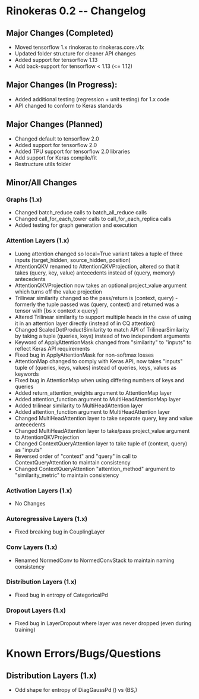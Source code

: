 # Rinokeras 0.2 -- Changelog

## Major Changes (Completed)
- Moved tensorflow 1.x rinokeras to rinokeras.core.v1x
- Updated folder structure for cleaner API changes
- Added support for tensorflow 1.13
- Add back-support for tensorflow < 1.13 (<= 1.12)

## Major Changes (In Progress):
- Added additional testing (regression + unit testing) for 1.x code
- API changed to conform to Keras standards

## Major Changes (Planned)
- Changed default to tensorflow 2.0
- Added support for tensorflow 2.0
- Added TPU support for tensorflow 2.0 libraries
- Add support for Keras compile/fit
- Restructure utils folder

## Minor/All Changes

### Graphs (1.x)
- Changed batch_reduce calls to batch_all_reduce calls
- Changed call_for_each_tower calls to call_for_each_replica calls
- Added testing for graph generation and execution

### Attention Layers (1.x)
- Luong attention changed so local=True variant takes a tuple of three inputs (target_hidden, source_hidden, position)
- AttentionQKV renamed to AttentionQKVProjection, altered so that it takes (query, key, value) antecedents instead of (query, memory) antecedents
- AttentionQKVProjection now takes an optional project_value argument which turns off the value projection
- Trilinear similarity changed so the pass/return is (context, query) - formerly the tuple passed was (query, context) and returned was a tensor with [bs x context x query]
- Altered Trilinear similarity to support multiple heads in the case of using it in an attention layer directly (instead of in CQ attention)
- Changed ScaledDotProductSimilarity to match API of TrilinearSimilarity by taking a tuple (queries, keys) instead of two independent arguments
- Keyword of ApplyAttentionMask changed from "similarity" to "inputs" to reflect Keras API requirements
- Fixed bug in ApplyAttentionMask for non-softmax losses
- AttentionMap changed to comply with Keras API, now takes "inputs" tuple of (queries, keys, values) instead of queries, keys, values as keywords
- Fixed bug in AttentionMap when using differing numbers of keys and queries
- Added return_attention_weights argument to AttentionMap layer
- Added attention_function argument to MultiHeadAttentionMap layer
- Added trilinear similarity to MultiHeadAttention layer
- Added attention_function argument to MultiHeadAttention layer
- Changed MultiHeadAttention layer to take separate query, key and value antecedents
- Changed MultiHeadAttention layer to take/pass project_value argument to AttentionQKVProjection
- Changed ContextQueryAttention layer to take tuple of (context, query) as "inputs"
- Reversed order of "context" and "query" in call to ContextQueryAttention to maintain consistency
- Changed ContextQueryAttention "attention_method" argument to "similarity_metric" to maintain consistency

### Activation Layers (1.x)
- No Changes

### Autoregressive Layers (1.x)
- Fixed breaking bug in CouplingLayer

### Conv Layers (1.x)
- Renamed NormedConv to NormedConvStack to maintain naming consistency

### Distribution Layers (1.x)
- Fixed bug in entropy of CategoricalPd

### Dropout Layers (1.x)
- Fixed bug in LayerDropout where layer was never dropped (even during training)

# Known Errors/Bugs/Questions

## Distribution Layers (1.x)
- Odd shape for entropy of DiagGaussPd () vs (BS,)


